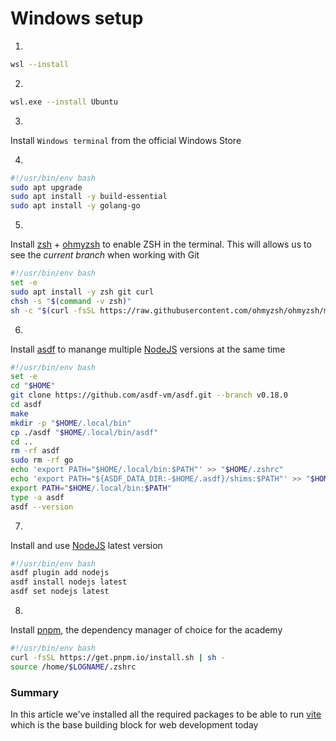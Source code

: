 # Windows setup

1.

```bash
wsl --install
```

2.

```bash
wsl.exe --install Ubuntu
```

3.

Install `Windows terminal` from the official Windows Store

4. 

```bash
#!/usr/bin/env bash
sudo apt upgrade
sudo apt install -y build-essential
sudo apt install -y golang-go
```

5.

Install [zsh](https://github.com/ohmyzsh/ohmyzsh/wiki/Installing-ZSH) + [ohmyzsh](https://ohmyz.sh/) to enable ZSH in the terminal. This will allows us to see the _current branch_ when working with Git

```bash
#!/usr/bin/env bash
set -e
sudo apt install -y zsh git curl
chsh -s "$(command -v zsh)"
sh -c "$(curl -fsSL https://raw.githubusercontent.com/ohmyzsh/ohmyzsh/master/tools/install.sh)"
```

6.

Install [asdf](https://asdf-vm.com/guide/introduction.html) to manange multiple [NodeJS](https://nodejs.org/en) versions at the same time

```bash
#!/usr/bin/env bash
set -e
cd "$HOME"
git clone https://github.com/asdf-vm/asdf.git --branch v0.18.0
cd asdf
make
mkdir -p "$HOME/.local/bin"
cp ./asdf "$HOME/.local/bin/asdf"
cd ..
rm -rf asdf
sudo rm -rf go
echo 'export PATH="$HOME/.local/bin:$PATH"' >> "$HOME/.zshrc"
echo 'export PATH="${ASDF_DATA_DIR:-$HOME/.asdf}/shims:$PATH"' >> "$HOME/.zshrc"
export PATH="$HOME/.local/bin:$PATH"
type -a asdf
asdf --version
```

7.

Install and use [NodeJS](https://nodejs.org/en) latest version

```bash
#!/usr/bin/env bash
asdf plugin add nodejs
asdf install nodejs latest
asdf set nodejs latest
```

8.

Install [pnpm](https://pnpm.io/es/installation), the dependency manager of choice for the academy

```bash
#!/usr/bin/env bash
curl -fsSL https://get.pnpm.io/install.sh | sh -
source /home/$LOGNAME/.zshrc
```

### Summary

In this article we've installed all the required packages to be able to run [vite](https://vite.dev/) which is the base building block for web development today
